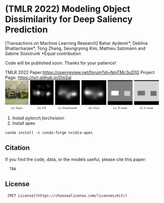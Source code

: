 # (TMLR 2022) Modeling Object Dissimilarity for Deep Saliency Prediction 
[Transactions on Machine Learning Research]
Bahar Aydemir*, Deblina Bhattacharjee*, Tong Zhang, Seungryong Kim, Mathieu Salzmann and Sabine Süsstrunk
*Equal contribution

Code will be published soon. Thanks for your patience!

TMLR 2022 Paper:https://openreview.net/forum?id=NmTMc3uD1G
Project Page: https://ivrl.github.io/DisSal
![Figure Abstract](fig-abstract.png)

1. Install pytorch,torchvision
2. Install apex
```
conda install -c conda-forge nvidia-apex 
```


##  Citation
If you find the code, data, or the models useful, please cite this paper:
```
  TBA
```
## License 
``` 
 [MIT License](https://choosealicense.com/licenses/mit/)
```
